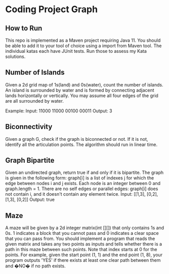 # Coding Project Graph

## How to Run
This repo is implemented as a Maven project requiring Java 11. You should be able to add it to your tool of choice using a import from Maven tool. The individual katas each have JUnit tests. Run those to assess my Kata solutions.

## Number of Islands
Given a 2d grid map of 1s(land) and 0s(water), count the number of islands. An island is surrounded by water and is formed by connecting adjacent lands horizontally or vertically. You may assume all four edges of the grid are all surrounded by water.

Example:
Input:
11000
11000
00100
00011
Output: 3

## Biconnectivity
Given a graph G, check if the graph is biconnected or not. If it is not, identify all the articulation points. The algorithm should run in linear time.

## Graph Bipartite
Given an undirected graph, return true if and only if it is bipartite.
The graph is given in the following form: graph[i] is a list of indexes j for which the edge between nodes i and j exists. Each node is an integer between 0 and graph.length = 1. There are no self edges or parallel edges: graph[i] does not contain i, and it doesn't contain any element twice.
Input: [[1,3], [0,2], [1,3], [0,2]]
Output: true

## Maze
A maze will be given by a 2d integer matrix(int [][]) that only contains 1s and 0s. 1 indicates a block that you cannot pass and 0 indicates a clear space that you can pass from.
You should implement a program that reads the given matrix and takes any two points as inputs and tells whether there is a path in this maze between such points. Note that index starts at 0 for the points. For example, given the start point (1, 1) and the end point (1, 8), your program outputs 'YES' if there exists at least one clear path between them and �NO� if no path exists.
